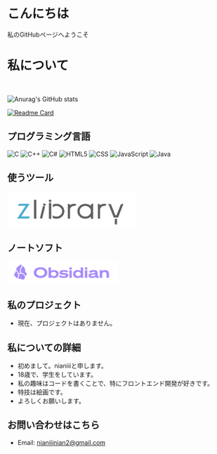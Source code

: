 # こんにちは

私のGitHubページへようこそ

# 私について
<br>

![Anurag's GitHub stats](https://github-readme-stats.vercel.app/api?username=nianiiier&theme=buefy&show_icons=true)
<br>

[![Readme Card](https://github-readme-stats.vercel.app/api/pin/?username=nianiiier&theme=buefy&repo=nianiiier&show_icons=true)](https://github.com/nianiiier/nianiiier)

## プログラミング言語

![C](https://img.shields.io/badge/C-00599C.svg?style=flat-square&logo=c&logoColor=white&color=007ACC
)
![C++](https://img.shields.io/badge/C++-00599C.svg?style=flat-square&logo=cplusplus&logoColor=white&color=00599C
)
![C#](https://img.shields.io/badge/C%23-00599C.svg?style=flat-square&logo=csharp&logoColor=white&color=239120)
![HTML5](https://img.shields.io/badge/HTML-00599C.svg?style=flat-square&logo=html5&logoColor=white&color=E34F26)
![CSS](https://img.shields.io/badge/CSS-00599C.svg?style=flat-square&logo=css3&logoColor=white&color=264de4
)
![JavaScript](https://img.shields.io/badge/JavaScript-00599C.svg?style=flat-square&logo=javascript&logoColor=white&color=F7DF1E
)
![Java](https://img.shields.io/badge/Java-007396.svg?style=flat-square&logo=coffeescript&logoColor=white&color=007396)

## 使うツール

<img src="Zlibrary.png" width="290" height="80">


## ノートソフト

<img src="obsidian.png" width="250" height="50">


## 私のプロジェクト

- 現在、プロジェクトはありません。

## 私についての詳細

- 初めまして。nianiiiと申します。
- 18歳で、学生をしています。
- 私の趣味はコードを書くことで、特にフロントエンド開発が好きです。
- 特技は絵画です。
- よろしくお願いします。

## お問い合わせはこちら
- Email: <nianiiinian2@gmail.com>

